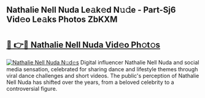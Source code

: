 ## Nathalie Nell Nuda Le𝚊k𝚎d N𝚞𝚍e - Part-Sj6 Vid𝚎o Le𝚊ks Photos ZbKXM

# <h2><a href="http://fbftlng.evod.top/?m=Nathalie+Nell+Nuda">🔗 👉🔴 Nathalie Nell Nuda Vid𝚎o Ph𝚘t𝚘s</a></h2>

[![Nathalie Nell Nuda N𝚞d𝚎s](https://i.imgur.com/8V9OHl7.gif)](http://fbftlng.evod.top/?m=Nathalie+Nell+Nuda)
Digital influencer Nathalie Nell Nuda and social media sensation, celebrated for sharing dance and lifestyle themes through viral dance challenges and short videos. The public's perception of Nathalie Nell Nuda has shifted over the years, from a beloved celebrity to a controversial figure. 
